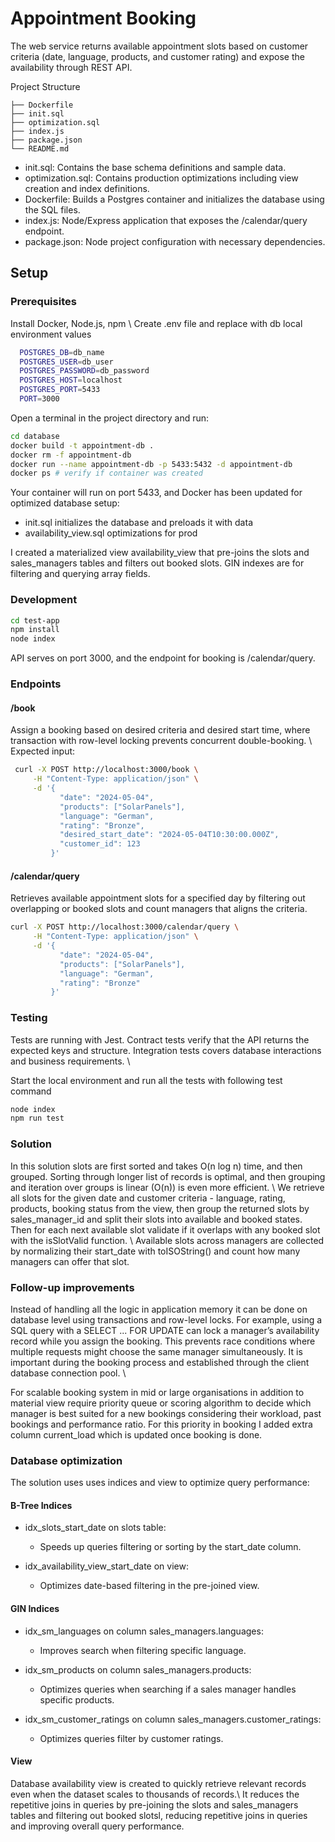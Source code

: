 # Appointment Booking

The web service returns available appointment slots based on customer criteria (date, language, products, and customer rating) and expose the availability through REST API.

Project Structure
```pgsql
├── Dockerfile
├── init.sql
├── optimization.sql
├── index.js
├── package.json
└── README.md
```
- init.sql: Contains the base schema definitions and sample data.
- optimization.sql: Contains production optimizations including view creation and index definitions.
- Dockerfile: Builds a Postgres container and initializes the database using the SQL files.
- index.js: Node/Express application that exposes the /calendar/query endpoint.
- package.json: Node project configuration with necessary dependencies.


## Setup

### Prerequisites

Install Docker, Node.js, npm \\
Create .env file and replace with db local environment values

```sh
  POSTGRES_DB=db_name
  POSTGRES_USER=db_user
  POSTGRES_PASSWORD=db_password
  POSTGRES_HOST=localhost
  POSTGRES_PORT=5433
  PORT=3000
```

Open a terminal in the project directory and run:

```bash
cd database
docker build -t appointment-db .
docker rm -f appointment-db
docker run --name appointment-db -p 5433:5432 -d appointment-db
docker ps # verify if container was created
```
Your container will run on port 5433, and Docker has been updated for optimized database setup:
- init.sql initializes the database and preloads it with data
- availability_view.sql optimizations for prod

I created a materialized view availability_view that pre-joins the slots and sales_managers tables and filters out booked slots. GIN indexes are for filtering and querying array fields.

### Development

``` bash
cd test-app
npm install
node index
```

API serves on port 3000, and the endpoint for booking is /calendar/query.

### Endpoints

#### /book
Assign a booking based on desired criteria and desired start time, where transaction with row-level locking prevents concurrent double-booking. \\
Expected input:

``` bash
 curl -X POST http://localhost:3000/book \
     -H "Content-Type: application/json" \
     -d '{
           "date": "2024-05-04",
           "products": ["SolarPanels"],
           "language": "German",
           "rating": "Bronze",
           "desired_start_date": "2024-05-04T10:30:00.000Z",
           "customer_id": 123
         }'
```

#### /calendar/query
Retrieves available appointment slots for a specified day by filtering out overlapping or booked slots and count managers that aligns the criteria.
``` bash
curl -X POST http://localhost:3000/calendar/query \
     -H "Content-Type: application/json" \
     -d '{
           "date": "2024-05-04",
           "products": ["SolarPanels"],
           "language": "German",
           "rating": "Bronze"
         }'

```
### Testing
Tests are running with Jest. Contract tests verify that the API returns the expected keys and structure.  Integration tests covers database interactions and business requirements. \\

Start the local environment and run all the tests with following test command

```bash
node index
npm run test
```

### Solution

In this solution slots are first sorted and takes O(n log n) time, and then grouped. Sorting through longer list of records is optimal, and then grouping and iteration over groups is linear (O(n)) is even more efficient.
\\
We retrieve all slots for the given date and customer criteria - language, rating, products, booking status from the view, then group the returned slots by sales_manager_id and split their slots into available and booked states.
Then for each next available slot validate if it overlaps with any booked slot with the isSlotValid function.
\\
Available slots across managers are collected by normalizing their start_date with toISOString() and count how many managers can offer that slot.

### Follow-up improvements

Instead of handling all the logic in application memory it can be done on database level using transactions and row-level locks. For example, using a SQL query with a SELECT ... FOR UPDATE can lock a manager’s availability record while you assign the booking. This prevents race conditions where multiple requests might choose the same manager simultaneously. It is important during the booking process and established through the client database connection pool.
\\

For scalable booking system in mid or large organisations in addition to material view require priority queue or scoring algorithm to decide which manager is best suited for a new bookings considering their workload, past bookings and performance ratio. For this priority in booking I added extra column current_load which is updated once booking is done.

### Database optimization

The solution uses uses indices and view to optimize query performance:

#### B-Tree Indices

* idx_slots_start_date on slots table:
    * Speeds up queries filtering or sorting by the start_date column.

* idx_availability_view_start_date on view:
    * Optimizes date-based filtering in the pre-joined view.

#### GIN Indices

* idx_sm_languages on column sales_managers.languages:
    * Improves search when filtering specific language.

* idx_sm_products on column sales_managers.products:
    * Optimizes queries when searching if a sales manager handles specific products.

* idx_sm_customer_ratings on column sales_managers.customer_ratings:
    * Optimizes queries filter by customer ratings.

#### View

Database availability view is created to quickly retrieve relevant records even when the dataset scales to thousands of records.\\
It reduces the repetitive joins in queries by pre-joining the slots and sales_managers tables and filtering out booked slotsl, reducing repetitive joins in queries and improving overall query performance.

